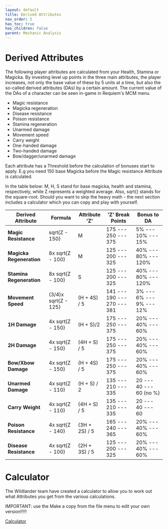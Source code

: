 ```yaml
---
layout: default
title: Derived Attributes
nav_order: 5
has_toc: true
has_children: false
parent: Mechanic Analysis
---
```



# Derived Attributes

The following player attributes are calculated from your Health, Stamina or Magicka.  By investing level up points in the three main attributes, the player increases, not only the base value of these by 5 units at a time, but also the so-called derived attributes (DAs) by a certain amount. The current value of the DAs of a character can be seen in-game in Requiem's MCM menu.

* Magic resistance
* Magicka regeneration
* Disease resistance
* Poison resistance
* Stamina regeneration
* Unarmed damage
* Movement speed
* Carry weight 
* One-handed damage
* Two-handed damage
* Bow/dagger/unarmed damage

Each attribute has a Threshold before the calculation of bonuses start to apply. E.g you need 150 base Magicka before the Magic resistance Attribute is calculated.

In the table below: M, H, S stand for base magicka, health and stamina, respectively, while Z represents a weighted average. Also, sqrt{} stands for the square-root. Should you want to skip the heavy math - the next section includes a calculator which you can copy and play with yourself.

<table >
<thead>
<tr>
	<th>Derived Attribute</th>
	<th>Formula</th>
	<th>Attribute 'Z'</th>
	<th>'Z' Break Points</th>
	<th>Bonus to DA</th>
</tr>
</thead>
<tbody>
<tr>
	<td><strong>Magic Resistance</strong></td>
	<td>sqrt{Z - 150}</td>
	<td>M</td>
	<td>175 --- 250 --- 375</td>
	<td>5% --- 10% --- 15%</td>
</tr>
<tr>
	<td><strong>Magicka Regeneration</strong></td>
	<td>8x sqrt{Z - 100}</td>
	<td>M</td>
	<td>125 --- 200 --- 325</td>
	<td>40% --- 80% --- 120%</td>
</tr>
<tr>
	<td><strong>Stamina Regeneration</strong></td>
	<td>8x sqrt{Z - 100}</td>
	<td>S</td>
	<td>125 --- 200 --- 325</td>
	<td>40% --- 80% --- 120%</td>
</tr>
<tr>
	<td><strong>Movement Speed</strong></td>
	<td>(3/4)x sqrt{Z - 125}</td>
	<td>(H + 4S) / 5</td>
	<td>141 --- 190 --- 270 --- 381</td>
	<td>3% --- 6% ---   9% --- 12%</td>
</tr>
<tr>
	<td><strong>1H Damage</strong></td>
	<td>4x sqrt{Z - 150}</td>
	<td>(H + S)/2</td>
	<td>175 --- 250 --- 375</td>
	<td>20% --- 40% --- 60%</td>
</tr>
<tr>
	<td><strong>2H Damage</strong></td>
	<td>4x sqrt{Z - 150}</td>
	<td>(4H + S) / 5</td>
	<td>175 --- 250 --- 375</td>
	<td>20% --- 40% --- 60%</td>
</tr>
<tr>
	<td><strong>Bow/Xbow Damage</strong></td>
	<td>4x sqrt{Z - 150}</td>
	<td>(H + 4S) / 5</td>
	<td>175 --- 250 --- 375</td>
	<td>20% --- 40% --- 60%</td>
</tr>
<tr>
	<td><strong>Unarmed Damage</strong></td>
	<td>4x sqrt{Z - 110}</td>
	<td>(H + S) / 2</td>
	<td>135 --- 210 --- 335</td>
	<td>20 --- 40 --- 60 (no %)</td>
</tr>
<tr>
	<td><strong>Carry Weight</strong></td>
	<td>4x sqrt{Z - 110}</td>
	<td>(4H + S) / 5</td>
	<td>135 --- 210 --- 335</td>
	<td>20 --- 40 --- 60</td>
</tr>
<tr>
	<td><strong>Poison Resistance</strong></td>
	<td>4x sqrt{Z - 140}</td>
	<td>(3H + 2S) / 5</td>
	<td>165 --- 240 --- 365</td>
	<td>20% --- 40% --- 60%</td>
</tr>
<tr>
	<td><strong>Disease Resistance</strong></td>
	<td>4x sqrt{Z - 100}</td>
	<td>(2H + 3S) / 5</td>
	<td>125 --- 200 --- 325</td>
	<td>20% --- 40% --- 60%</td>
</tr>
</tbody>
</table>


# Calculator

The Wildlander team have created a calculator to allow you to work out what Attributes you get from the various calculations.

IMPORTANT: use the Make a copy from the file menu to edit your own version!!!!!

[Calculator](https://docs.google.com/spreadsheets/d/10AUNfoiFYwpAHNHgkAmDXLxQdlAVKSJmm5O5fqHXfio/edit#gid=0)